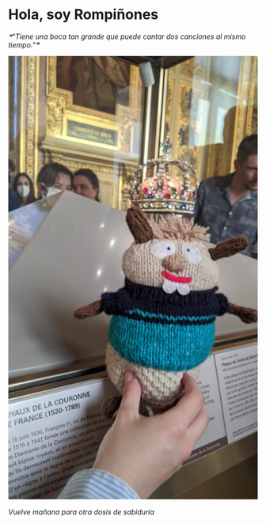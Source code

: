# Hola, soy Rompiñones

<!--STARTS_HERE_QUOTE_README-->
<i>❝"Tiene una boca tan grande que puede cantar dos canciones al mismo tiempo."❞</i>
<!--ENDS_HERE_QUOTE_README-->

<!--START_SECTION:update_image-->
![alt text](https://raw.githubusercontent.com/focaalvarez/rompinones/main/.github/images/IMG_20220430_130557.jpg?raw=true)
<!--END_SECTION:update_image-->

*Vuelve mañana para otra dosis de sabiduría*
